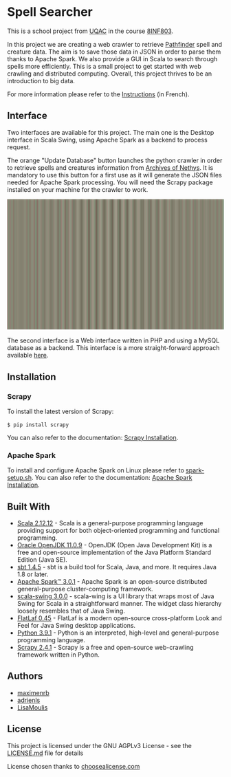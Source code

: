 # Spell Searcher
This is a school project from [UQAC](https://www.uqac.ca/) in the course [8INF803](https://cours.uqac.ca/8INF803).

In this project we are creating a web crawler to retrieve [Pathfinder](https://aonprd.com/Spells.aspx?Class=All) spell and creature data.
The aim is to save those data in JSON in order to parse them thanks to Apache Spark.
We also provide a GUI in Scala to search through spells more efficiently.
This is a small project to get started with web crawling and distributed computing. Overall, this project thrives to be an introduction to big data.

For more information please refer to the [Instructions](Instructions-Devoir2-Exercice1.pdf) (in French).

## Interface
Two interfaces are available for this project. The main one is the Desktop interface in Scala Swing, using Apache Spark as a backend to process request.

The orange "Update Database" button launches the python crawler in order to retrieve spells and creatures information from [Archives of Nethys](https://www.aonprd.com/).
It is mandatory to use this button for a first use as it will generate the JSON files needed for Apache Spark processing. You will need the Scrapy package installed on your machine for the crawler to work.

![Scala Swing Desktop Interface](Desktop_Interface.jpg)

The second interface is a Web interface written in PHP and using a MySQL database as a backend. This interface is a more straight-forward approach available [here](https://azura-levidre.000webhostapp.com/spells).

## Installation
### Scrapy
To install the latest version of Scrapy:
```
$ pip install scrapy
```
You can also refer to the documentation: [Scrapy Installation](https://docs.scrapy.org/en/latest/intro/install.html).

### Apache Spark
To install and configure Apache Spark on Linux please refer to [spark-setup.sh](spark-setup.sh).
You can also refer to the documentation: [Apache Spark Installation](https://spark.apache.org/docs/latest/).

## Built With
* [Scala 2.12.12](https://www.scala-lang.org/) - Scala is a general-purpose programming language providing support for both object-oriented programming and functional programming.
* [Oracle OpenJDK 11.0.9](https://openjdk.java.net/) - OpenJDK (Open Java Development Kit) is a free and open-source implementation of the Java Platform Standard Edition (Java SE).
* [sbt 1.4.5](https://www.scala-sbt.org/) - sbt is a build tool for Scala, Java, and more. It requires Java 1.8 or later.
* [Apache Spark™ 3.0.1](https://spark.apache.org/) - Apache Spark is an open-source distributed general-purpose cluster-computing framework.
* [scala-swing 3.0.0](https://github.com/scala/scala-swing) - scala-wing is a UI library that wraps most of Java Swing for Scala in a straightforward manner. The widget class hierarchy loosely resembles that of Java Swing.
* [FlatLaf 0.45](https://github.com/JFormDesigner/FlatLaf) - FlatLaf is a modern open-source cross-platform Look and Feel for Java Swing desktop applications.
* [Python 3.9.1](https://www.python.org/) - Python is an interpreted, high-level and general-purpose programming language.
* [Scrapy 2.4.1](https://scrapy.org/) - Scrapy is a free and open-source web-crawling framework written in Python.

## Authors
* [maximenrb](https://github.com/maximenrb)
* [adrienls](https://github.com/adrienls)
* [LisaMoulis](https://github.com/LisaMoulis)

## License
This project is licensed under the GNU AGPLv3 License - see the [LICENSE.md](LICENSE) file for details

License chosen thanks to [choosealicense.com](https://choosealicense.com/)